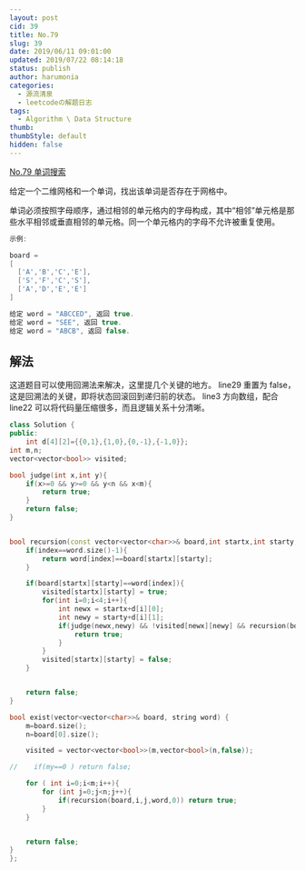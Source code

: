 ```yaml
---
layout: post
cid: 39
title: No.79
slug: 39
date: 2019/06/11 09:01:00
updated: 2019/07/22 08:14:18
status: publish
author: harumonia
categories:
  - 源流清泉
  - leetcodeの解题日志
tags:
  - Algorithm \ Data Structure
thumb:
thumbStyle: default
hidden: false
---
```


[No.79 单词搜索](https://leetcode-cn.com/problems/word-search)

给定一个二维网格和一个单词，找出该单词是否存在于网格中。

单词必须按照字母顺序，通过相邻的单元格内的字母构成，其中“相邻”单元格是那些水平相邻或垂直相邻的单元格。同一个单元格内的字母不允许被重复使用。

<!-- more -->

```c++
示例:

board =
[
  ['A','B','C','E'],
  ['S','F','C','S'],
  ['A','D','E','E']
]

给定 word = "ABCCED", 返回 true.
给定 word = "SEE", 返回 true.
给定 word = "ABCB", 返回 false.
```

## 解法

这道题目可以使用回溯法来解决，这里提几个关键的地方。
line29 重置为 false，这是回溯法的关键，即将状态回滚回到递归前的状态。
line3 方向数组，配合 line22 可以将代码量压缩很多，而且逻辑关系十分清晰。

```c++
class Solution {
public:
    int d[4][2]={{0,1},{1,0},{0,-1},{-1,0}};
int m,n;
vector<vector<bool>> visited;

bool judge(int x,int y){
    if(x>=0 && y>=0 && y<n && x<m){
        return true;
    }
    return false;
}


bool recursion(const vector<vector<char>>& board,int startx,int starty,const string& word,int index){
    if(index==word.size()-1){
        return word[index]==board[startx][starty];
    }

    if(board[startx][starty]==word[index]){
        visited[startx][starty] = true;
        for(int i=0;i<4;i++){
            int newx = startx+d[i][0];
            int newy = starty+d[i][1];
            if(judge(newx,newy) && !visited[newx][newy] && recursion(board,newx,newy,word,index+1) ){
                return true;
            }
        }
        visited[startx][starty] = false;
    }


    return false;
}

bool exist(vector<vector<char>>& board, string word) {
    m=board.size();
    n=board[0].size();

    visited = vector<vector<bool>>(m,vector<bool>(n,false));

//    if(my==0 ) return false;

    for ( int i=0;i<m;i++){
        for (int j=0;j<n;j++){
            if(recursion(board,i,j,word,0)) return true;
        }
    }


    return false;
}
};
```
